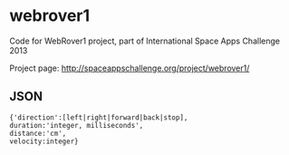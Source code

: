 webrover1
=========

Code for WebRover1 project, part of International Space Apps Challenge 2013

Project page: http://spaceappschallenge.org/project/webrover1/

## JSON 

````
{'direction':[left|right|forward|back|stop],
duration:'integer, milliseconds',
distance:'cm',
velocity:integer}
````
